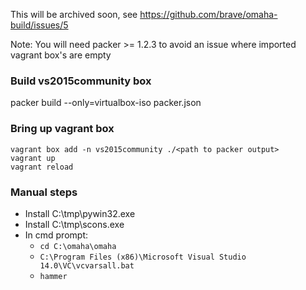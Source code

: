This will be archived soon, see https://github.com/brave/omaha-build/issues/5

Note: You will need packer >= 1.2.3 to avoid an issue where imported vagrant box's are empty

### Build vs2015community box
packer build --only=virtualbox-iso packer.json

### Bring up vagrant box
```
vagrant box add -n vs2015community ./<path to packer output>
vagrant up
vagrant reload
```

### Manual steps
* Install C:\tmp\pywin32.exe
* Install C:\tmp\scons.exe
* In cmd prompt:
  * `cd C:\omaha\omaha`
  * `C:\Program Files (x86)\Microsoft Visual Studio 14.0\VC\vcvarsall.bat`
  * `hammer`

